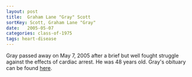 ```yaml
---
layout: post
title:  Graham Lane "Gray" Scott
sortKey: Scott, Graham Lane "Gray"
date:   2005-05-07
categories: class-of-1975
tags: heart-disease
---
```

Gray passed away on May 7, 2005 after a brief but well fought struggle against the effects of cardiac arrest. He was 48 years old. Gray's obituary can be found [here](http://tinyurl.com/oc3fcdr).
